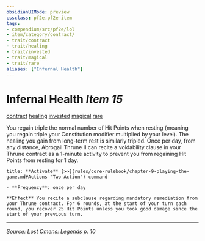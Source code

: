 ```yaml
---
obsidianUIMode: preview
cssclass: pf2e,pf2e-item
tags:
- compendium/src/pf2e/lol
- item/category/contract/
- trait/contract
- trait/healing
- trait/invested
- trait/magical
- trait/rare
aliases: ["Infernal Health"]
---
```

# Infernal Health *Item 15*  
[contract](contract-lol.md "Contract Item Trait")  [healing](healing.md "Healing Effect Trait")  [invested](invested.md "Invested Item Trait")  [magical](magical.md "Magical Item Trait")  [rare](rare.md "Rare Rarity Trait")  


You regain triple the normal number of Hit Points when resting (meaning you regain triple your Constitution modifier multiplied by your level). The healing you gain from long-term rest is similarly tripled. Once per day, from any distance, Abrogail Thrune II can recite a voidability clause in your Thrune contract as a 1-minute activity to prevent you from regaining Hit Points from resting for 1 day.

```ad-embed-ability
title: **Activate** [>>](rules/core-rulebook/chapter-9-playing-the-game.md#Actions "Two-Action") command

- **Frequency**: once per day

**Effect** You recite a subclause regarding mandatory remediation from your Thrune contract. For 6 rounds, at the start of your turn each round, you recover 25 Hit Points unless you took good damage since the start of your previous turn.
```


---
*Source: Lost Omens: Legends p. 10*